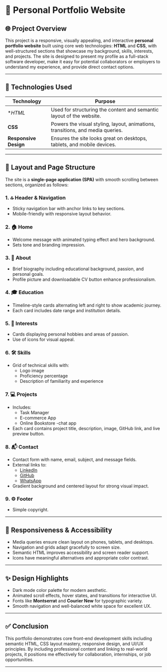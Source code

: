 # 💼 Personal Portfolio Website

## 🌐 Project Overview

This project is a responsive, visually appealing, and interactive **personal portfolio website** built using core web technologies: **HTML**  and  **CSS**, with well-structured sections that showcase my background, skills, interests, and projects. The site is designed to present my profile as a full-stack software developer, make it easy for potential collaborators or employers to understand my experience, and provide direct contact options.

---

## 🧰 Technologies Used

| Technology       | Purpose                                                                 |
|------------------|-------------------------------------------------------------------------|
| **HTML*        | Used for structuring the content and semantic layout of the website.    |
| **CSS**         | Powers the visual styling, layout, animations, transitions, and media queries. |
| **Responsive Design** | Ensures the site looks great on desktops, tablets, and mobile devices. |

---

## 🧱 Layout and Page Structure

The site is a **single-page application (SPA)** with smooth scrolling between sections, organized as follows:

### 1. 🔝 Header & Navigation
- Sticky navigation bar with anchor links to key sections.
- Mobile-friendly with responsive layout behavior.

### 2. 🏠 Home
- Welcome message with animated typing effect and hero background.
- Sets tone and branding impression.

### 3. 👤 About
- Brief biography including educational background, passion, and personal goals.
- Profile picture and downloadable CV button enhance professionalism.

### 4. 🎓 Education
- Timeline-style cards alternating left and right to show academic journey.
- Each card includes date range and institution details.

### 5. 🎯 Interests
- Cards displaying personal hobbies and areas of passion.
- Use of icons for visual appeal.

### 6. 🛠️ Skills
- Grid of technical skills with:
  - Logo image
  - Proficiency percentage
  - Description of familiarity and experience

### 7. 💻 Projects
- Includes:
  - Task Manager
  - E-commerce App
  - Online Bookstore
  -chat app
- Each card contains project title, description, image, GitHub link, and live preview button.

### 8. 📬 Contact
- Contact form with name, email, subject, and message fields.
- External links to:
  - [LinkedIn](https://www.linkedin.com/in/allan-k-770888310)
  - [GitHub](https://github.com/kinus-bit)
  - [WhatsApp](https://wa.me/+254768332588)
- Gradient background and centered layout for strong visual impact.

### 9. ⚙️ Footer
- Simple copyright.

---

## 📱 Responsiveness & Accessibility

- Media queries ensure clean layout on phones, tablets, and desktops.
- Navigation and grids adapt gracefully to screen size.
- Semantic HTML improves accessibility and screen reader support.
- Icons have meaningful alternatives and appropriate color contrast.

---

## ✨ Design Highlights

- Dark mode color palette for modern aesthetic.
- Animated scroll effects, hover states, and transitions for interactive UI.
- Fonts like **Montserrat** and **Courier New** for typographic variety.
- Smooth navigation and well-balanced white space for excellent UX.

---

## ✅ Conclusion

This portfolio demonstrates core front-end development skills including semantic HTML, CSS layout mastery, responsive design, and UI/UX principles. By including professional content and linking to real-world projects, it positions me effectively for collaboration, internships, or job opportunities.

---
